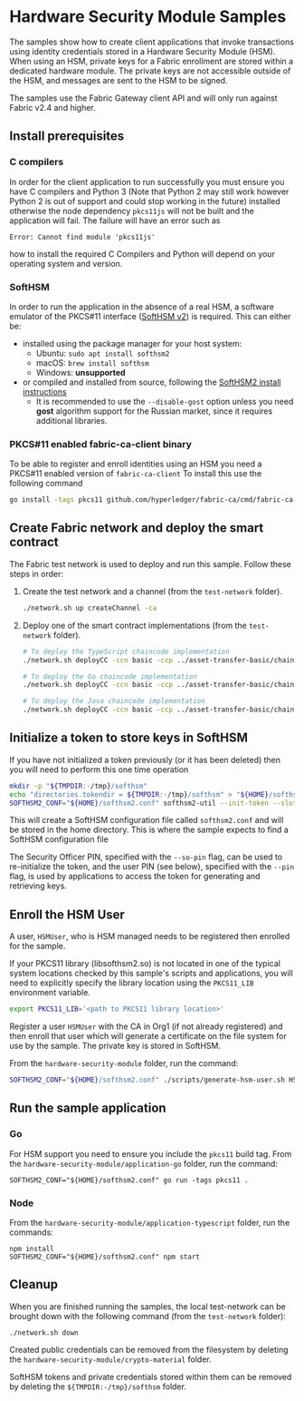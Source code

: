 # Hardware Security Module Samples

The samples show how to create client applications that invoke transactions using identity credentials stored in a Hardware Security Module (HSM). When using an HSM, private keys for a Fabric enrollment are stored within a dedicated hardware module. The private keys are not accessible outside of the HSM, and messages are sent to the HSM to be signed.

The samples use the Fabric Gateway client API and will only run against Fabric v2.4 and higher.

## Install prerequisites

### C compilers

In order for the client application to run successfully you must ensure you have C compilers and Python 3 (Note that Python 2 may still work however Python 2 is out of support and could stop working in the future) installed otherwise the node dependency `pkcs11js` will not be built and the application will fail. The failure will have an error such as

```
Error: Cannot find module 'pkcs11js'
```

how to install the required C Compilers and Python will depend on your operating system and version.

### SoftHSM

In order to run the application in the absence of a real HSM, a software emulator of the PKCS#11 interface ([SoftHSM v2](https://www.opendnssec.org/softhsm/)) is required. This can either be:

- installed using the package manager for your host system:
  - Ubuntu: `sudo apt install softhsm2`
  - macOS: `brew install softhsm`
  - Windows: **unsupported**
- or compiled and installed from source, following the [SoftHSM2 install instructions](https://wiki.opendnssec.org/display/SoftHSMDOCS/SoftHSM+Documentation+v2)
  - It is recommended to use the `--disable-gost` option unless you need **gost** algorithm support for the Russian market, since it requires additional libraries.
  
### PKCS#11 enabled fabric-ca-client binary
To be able to register and enroll identities using an HSM you need a PKCS#11 enabled version of `fabric-ca-client`
To install this use the following command

```bash
go install -tags pkcs11 github.com/hyperledger/fabric-ca/cmd/fabric-ca-client@latest
```

## Create Fabric network and deploy the smart contract

The Fabric test network is used to deploy and run this sample. Follow these steps in order:

1. Create the test network and a channel (from the `test-network` folder).
   ```bash
   ./network.sh up createChannel -ca
   ```

2. Deploy one of the smart contract implementations (from the `test-network` folder).
   ```bash
   # To deploy the TypeScript chaincode implementation
   ./network.sh deployCC -ccn basic -ccp ../asset-transfer-basic/chaincode-typescript/ -ccl typescript

   # To deploy the Go chaincode implementation
   ./network.sh deployCC -ccn basic -ccp ../asset-transfer-basic/chaincode-go/ -ccl go

   # To deploy the Java chaincode implementation
   ./network.sh deployCC -ccn basic -ccp ../asset-transfer-basic/chaincode-java/ -ccl java
   ```

## Initialize a token to store keys in SoftHSM

If you have not initialized a token previously (or it has been deleted) then you will need to perform this one time operation

```bash
mkdir -p "${TMPDIR:-/tmp}/softhsm"
echo "directories.tokendir = ${TMPDIR:-/tmp}/softhsm" > "${HOME}/softhsm2.conf"
SOFTHSM2_CONF="${HOME}/softhsm2.conf" softhsm2-util --init-token --slot 0 --label "ForFabric" --pin 98765432 --so-pin 1234
```

This will create a SoftHSM configuration file called `softhsm2.conf` and will be stored in the home directory. This is
where the sample expects to find a SoftHSM configuration file

The Security Officer PIN, specified with the `--so-pin` flag, can be used to re-initialize the token,
and the user PIN (see below), specified with the `--pin` flag, is used by applications to access the token for
generating and retrieving keys.

## Enroll the HSM User

A user, `HSMUser`, who is HSM managed needs to be registered then enrolled for the sample.

If your PKCS11 library (libsofthsm2.so) is not located in one of the typical system locations checked by this sample's scripts and applications, you will need to explicitly specify the library location using the `PKCS11_LIB` environment variable.

```bash
export PKCS11_LIB='<path to PKCS11 library location>'
```
Register a user `HSMUser` with the CA in Org1 (if not already registered) and then enroll that user which will generate a certificate on the file system for use by the sample. The private key is stored in SoftHSM.

From the `hardware-security-module` folder, run the command:

```bash
SOFTHSM2_CONF="${HOME}/softhsm2.conf" ./scripts/generate-hsm-user.sh HSMUser
```

## Run the sample application

### Go

For HSM support you need to ensure you include the `pkcs11` build tag. From the `hardware-security-module/application-go` folder, run the command:

```
SOFTHSM2_CONF="${HOME}/softhsm2.conf" go run -tags pkcs11 .
```

### Node

From the `hardware-security-module/application-typescript` folder, run the commands:

```
npm install
SOFTHSM2_CONF="${HOME}/softhsm2.conf" npm start
```

## Cleanup

When you are finished running the samples, the local test-network can be brought down with the following command (from the `test-network` folder):

 ```
./network.sh down
```

Created public credentials can be removed from the filesystem by deleting the `hardware-security-module/crypto-material` folder.

SoftHSM tokens and private credentials stored within them can be removed by deleting the `${TMPDIR:-/tmp}/softhsm` folder.
